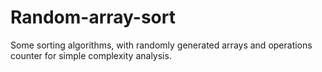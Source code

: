 # Random-array-sort
Some sorting algorithms, with randomly generated arrays and operations counter for simple complexity analysis.

